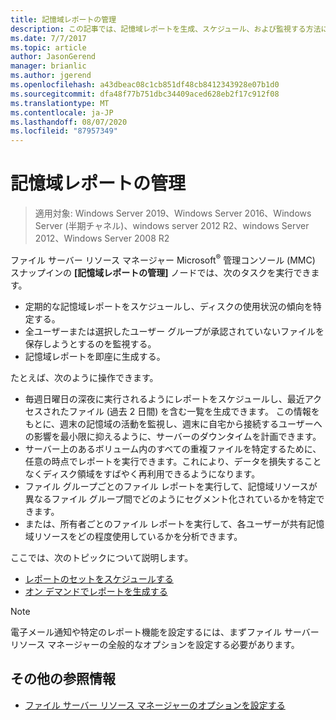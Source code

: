 ```yaml
---
title: 記憶域レポートの管理
description: この記事では、記憶域レポートを生成、スケジュール、および監視する方法について説明します。
ms.date: 7/7/2017
ms.topic: article
author: JasonGerend
manager: brianlic
ms.author: jgerend
ms.openlocfilehash: a43dbeac08c1cb851df48cb8412343928e07b1d0
ms.sourcegitcommit: dfa48f77b751dbc34409aced628eb2f17c912f08
ms.translationtype: MT
ms.contentlocale: ja-JP
ms.lasthandoff: 08/07/2020
ms.locfileid: "87957349"
---
```

# <a name="storage-reports-management"></a>記憶域レポートの管理

> 適用対象: Windows Server 2019、Windows Server 2016、Windows Server (半期チャネル)、windows server 2012 R2、windows Server 2012、Windows Server 2008 R2

ファイル サーバー リソース マネージャー Microsoft<sup>®</sup> 管理コンソール (MMC) スナップインの **[記憶域レポートの管理]** ノードでは、次のタスクを実行できます。

-   定期的な記憶域レポートをスケジュールし、ディスクの使用状況の傾向を特定する。
-   全ユーザーまたは選択したユーザー グループが承認されていないファイルを保存しようとするのを監視する。
-   記憶域レポートを即座に生成する。

たとえば、次のように操作できます。

-   毎週日曜日の深夜に実行されるようにレポートをスケジュールし、最近アクセスされたファイル (過去 2 日間) を含む一覧を生成できます。 この情報をもとに、週末の記憶域の活動を監視し、週末に自宅から接続するユーザーへの影響を最小限に抑えるように、サーバーのダウンタイムを計画できます。
-   サーバー上のあるボリューム内のすべての重複ファイルを特定するために、任意の時点でレポートを実行できます。これにより、データを損失することなくディスク領域をすばやく再利用できるようになります。
-   ファイル グループごとのファイル レポートを実行して、記憶域リソースが異なるファイル グループ間でどのようにセグメント化されているかを特定できます。
-   または、所有者ごとのファイル レポートを実行して、各ユーザーが共有記憶域リソースをどの程度使用しているかを分析できます。

ここでは、次のトピックについて説明します。

-   [レポートのセットをスケジュールする](schedule-set-of-reports.md)
-   [オン デマンドでレポートを生成する](generate-reports-on-demand.md)

> [!Note]
> 電子メール通知や特定のレポート機能を設定するには、まずファイル サーバー リソース マネージャーの全般的なオプションを設定する必要があります。

## <a name="additional-references"></a>その他の参照情報

-   [ファイル サーバー リソース マネージャーのオプションを設定する](setting-file-server-resource-manager-options.md)


